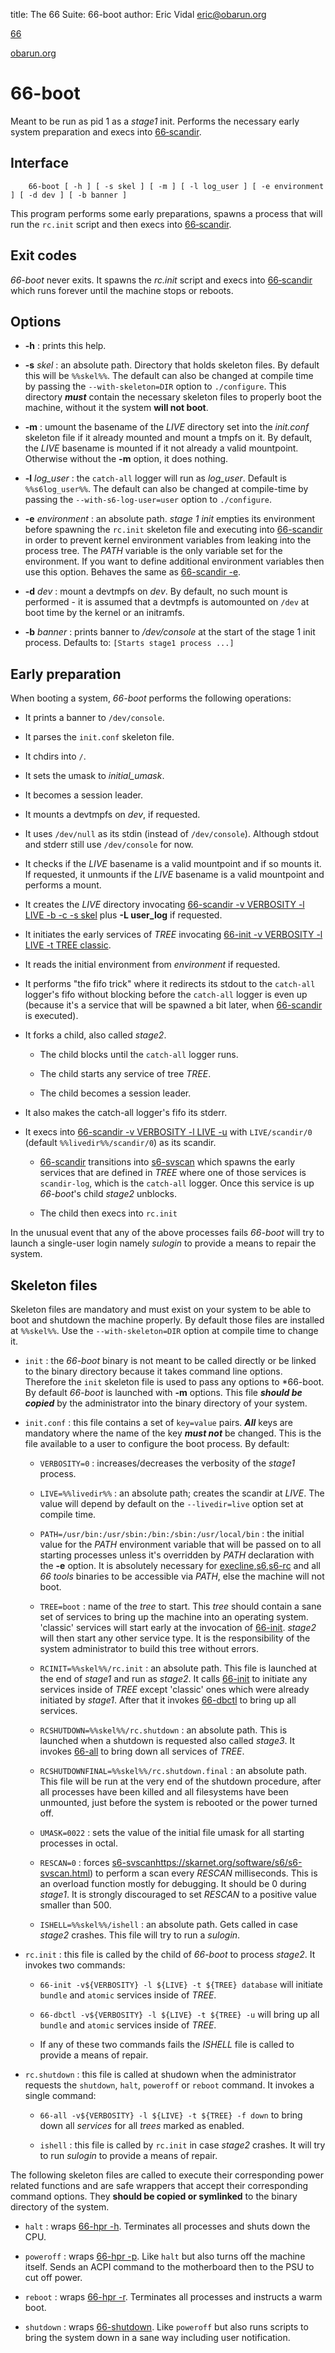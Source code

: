 title: The 66 Suite: 66-boot
author: Eric Vidal <eric@obarun.org>

[66](index.html)

[obarun.org](https://web.obarun.org)

# 66-boot

Meant to be run as pid 1 as a *stage1* init. Performs the necessary early system preparation and execs into [66‑scandir](66-scandir.html).

## Interface


```
    66-boot [ -h ] [ -s skel ] [ -m ] [ -l log_user ] [ -e environment ] [ -d dev ] [ -b banner ]
```


This program performs some early preparations, spawns a process that will run the `rc.init` script and then execs into [66‑scandir](66-scandir.html).

## Exit codes

*66-boot* never exits. It spawns the *rc.init* script and execs into [66‑scandir](66-scandir.html) which runs forever until the machine stops or reboots.

## Options

- **-h** : prints this help. 

- **-s** *skel* : an absolute path. Directory that holds skeleton files. By default this will be `%%skel%%`. The default can also be changed at compile time by passing the `--with-skeleton=DIR` option to `./configure`. This directory ***must*** contain the necessary skeleton files to properly boot the machine, without it the system **will not boot**.

- **-m** : umount the basename of the *LIVE* directory set into the *init.conf* skeleton file if it already mounted and mount a tmpfs on it. By default, the *LIVE* basename is mounted if it not already a valid mountpoint. Otherwise without the **-m** option, it does nothing.

- **-l** *log_user* : the `catch-all` logger will run as *log_user*. Default is `%%s6log_user%%`. The default can also be changed at compile-time by passing the `--with-s6-log-user=user` option to `./configure`.

- **-e** *environment* : an absolute path. *stage 1 init* empties its environment before spawning the `rc.init` skeleton file and executing into [66-scandir](66-scandir.html) in order to prevent kernel environment variables from leaking into the process tree. The *PATH* variable is the only variable set for the environment. If you want to define additional environment variables then use this option. Behaves the same as [66-scandir -e](66-scandir.html).

- **-d** *dev* : mount a devtmpfs on *dev*. By default, no such mount is performed - it is assumed that a devtmpfs is automounted on `/dev` at boot time by the kernel or an initramfs.

- **-b** *banner* : prints banner to */dev/console* at the start of the stage 1 init process. Defaults to:
`[Starts stage1 process ...]`

## Early preparation

When booting a system, *66-boot* performs the following operations:

- It prints a banner to `/dev/console`.

- It parses the `init.conf` skeleton file.

- It chdirs into `/`.

- It sets the umask to *initial_umask*.

- It becomes a session leader.

- It mounts a devtmpfs on *dev*, if requested.

- It uses `/dev/null` as its stdin (instead of `/dev/console`). Although stdout and stderr still use `/dev/console` for now.

- It checks if the *LIVE* basename is a valid mountpoint and if so mounts it. If requested, it unmounts if the *LIVE* basename is a valid mountpoint and performs a mount.

- It creates the *LIVE* directory invocating [66-scandir -v VERBOSITY -l LIVE -b -c -s skel](66-scandir.html) plus **-L user_log** if requested.

- It initiates the early services of *TREE* invocating [66-init -v VERBOSITY -l LIVE -t TREE classic](66-init.html).

- It reads the initial environment from *environment* if requested.

- It performs "the fifo trick" where it redirects its stdout to the `catch-all` logger's fifo without blocking before the `catch-all` logger is even up (because it's a service that will be spawned a bit later, when [66-scandir](66-scandir.html) is executed).

- It forks a child, also called *stage2*.
    
    * The child blocks until the `catch-all` logger runs.
    
    * The child starts any service of tree *TREE*.
    
    * The child becomes a session leader.

- It also makes the catch-all logger's fifo its stderr.

- It execs into [66-scandir -v VERBOSITY -l LIVE -u](66-scandir.html) with `LIVE/scandir/0` (default `%%livedir%%/scandir/0`) as its scandir.
    
    * [66-scandir](66-scandir.html) transitions into [s6-svscan](https://skarnet.org/software/s6/s6-svscan.html) which spawns the early services that are defined in *TREE* where one of those services is `scandir-log`, which is the `catch-all` logger. Once this service is up *66-boot*'s child *stage2* unblocks.
    
    * The child then execs into `rc.init`

In the unusual event that any of the above processes fails *66-boot* will try to launch a single-user login namely *sulogin* to provide a means to repair the system.

## Skeleton files

Skeleton files are mandatory and must exist on your system to be able to boot and shutdown the machine properly. By default those files are installed at `%%skel%%`. Use the `--with-skeleton=DIR` option at compile time to change it.

- `init` : the *66-boot* binary is not meant to be called directly or be linked to the binary directory because it takes command line options. Therefore the `init` skeleton file is used to pass any options to *66-boot. By default *66-boot* is launched with **-m** options. This file ***should be copied*** by the administrator into the binary directory of your system.

- `init.conf` : this file contains a set of `key=value` pairs. ***All*** keys are mandatory where the name of the key ***must not*** be changed. This is the file available to a user to configure the boot process. By default:
    
    * `VERBOSITY=0` : increases/decreases the verbosity of the *stage1* process.
    
    * `LIVE=%%livedir%%` : an absolute path; creates the scandir at *LIVE*. The value will depend by default on the `--livedir=live` option set at compile time.
    
    * `PATH=/usr/bin:/usr/sbin:/bin:/sbin:/usr/local/bin` : the initial value for the *PATH* environment variable that will be passed on to all starting processes unless it's overridden by *PATH* declaration with the **-e** option. It is absolutely necessary for [execline](https://skarnet.org/software/execline/),[s6](https://skarnet.org/software/s6/),[s6-rc](https://skarnet.org/software/s6-rc/) and all *66 tools* binaries to be accessible via *PATH*, else the machine will not boot.
    
    * `TREE=boot` : name of the *tree* to start. This *tree* should contain a sane set of services to bring up the machine into an operating system. 'classic' services will start early at the invocation of [66-init](66-init.html). *stage2* will then start any other service type. It is the responsibility of the system administrator to build this tree without errors.
    
    * `RCINIT=%%skel%%/rc.init` : an absolute path. This file is launched at the end of *stage1* and run as *stage2*. It calls [66-init](66-init.html) to initiate any services inside of *TREE* except 'classic' ones which were already initiated by *stage1*. After that it invokes [66-dbctl](66-dbctl.html) to bring up all services.

    * `RCSHUTDOWN=%%skel%%/rc.shutdown` : an absolute path. This is launched when a shutdown is requested also called *stage3*. It invokes [66-all](66-all.html) to bring down all services of *TREE*.

    * `RCSHUTDOWNFINAL=%%skel%%/rc.shutdown.final` : an absolute path. This file will be run at the very end of the shutdown procedure, after all processes have been killed and all filesystems have been unmounted, just before the system is rebooted or the power turned off.

    * `UMASK=0022` : sets the value of the initial file umask for all starting processes in octal.

    * `RESCAN=0` : forces [s6-svscan]()https://skarnet.org/software/s6/s6-svscan.html) to perform a scan every *RESCAN* milliseconds. This is an overload function mostly for debugging. It should be 0 during *stage1*. It is strongly discouraged to set *RESCAN* to a positive value smaller than 500.
    
    * `ISHELL=%%skel%%/ishell` : an absolute path. Gets called in case *stage2* crashes. This file will try to run a *sulogin*.

- `rc.init` : this file is called by the child of *66-boot* to process *stage2*. It invokes two commands:
    
    * `66-init -v${VERBOSITY} -l ${LIVE} -t ${TREE} database` will initiate `bundle` and `atomic` services inside of *TREE*.
    
    * `66-dbctl -v${VERBOSITY} -l ${LIVE} -t ${TREE} -u` will bring up all `bundle` and `atomic` services inside of *TREE*.
    
    * If any of these two commands fails the *ISHELL* file is called to provide a means of repair.

- `rc.shutdown` : this file is called at shudown when the administrator requests the `shutdown`, `halt`, `poweroff` or `reboot` command. It invokes a single command:
    
    * `66-all -v${VERBOSITY} -l ${LIVE} -t ${TREE} -f down` to bring down all *services* for all *trees* marked as enabled.
    
    * `ishell` : this file is called by `rc.init` in case *stage2* crashes. It will try to run *sulogin* to provide a means of repair.
    
The following skeleton files are called to execute their corresponding power related functions and are safe wrappers that accept their corresponding command options. They **should be copied or symlinked** to the binary directory of the system.

- `halt` : wraps [66-hpr -h](66-hpr.html). Terminates all processes and shuts down the CPU.

- `poweroff` : wraps [66-hpr -p](66-hpr.html). Like `halt` but also turns off the machine itself. Sends an ACPI command to the motherboard then to the PSU to cut off power.

- `reboot` : wraps [66-hpr -r](66-hpr.html). Terminates all processes and instructs a warm boot.

- `shutdown` : wraps [66-shutdown](66-shutdown.html). Like `poweroff` but also runs scripts to bring the system down in a sane way including user notification.
